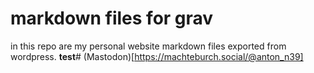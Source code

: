 # markdown files for grav
in this repo are my personal website markdown files exported from wordpress.
**test**#
(Mastodon)[https://machteburch.social/@anton_n39]
